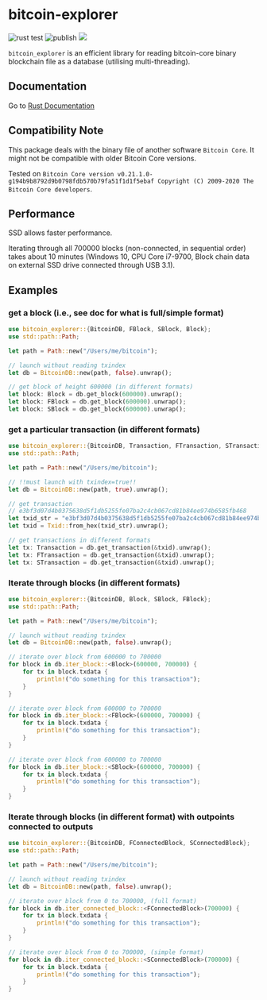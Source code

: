 # bitcoin-explorer

![rust test](https://github.com/Congyuwang/Rusty-Bitcoin-Explorer/actions/workflows/rust.yml/badge.svg)
![publish](https://github.com/Congyuwang/Rusty-Bitcoin-Explorer/actions/workflows/publish.yml/badge.svg)
[![](https://tokei.rs/b1/github/Congyuwang/Rusty-Bitcoin-Explorer)](https://github.com/Congyuwang/Rusty-Bitcoin-Explorer)

`bitcoin_explorer` is an efficient library for reading
bitcoin-core binary blockchain file as a database (utilising multi-threading).

## Documentation

Go to [Rust Documentation](https://docs.rs/bitcoin-explorer/)

## Compatibility Note

This package deals with the binary file of another software `Bitcoin Core`.
It might not be compatible with older Bitcoin Core versions.

Tested on
`Bitcoin Core version v0.21.1.0-g194b9b8792d9b0798fdb570b79fa51f1d1f5ebaf
Copyright (C) 2009-2020 The Bitcoin Core developers`.

## Performance

SSD allows faster performance.

Iterating through all 700000 blocks (non-connected, in sequential order) takes about 10 minutes
(Windows 10, CPU Core i7-9700, Block chain data on external SSD drive connected through USB 3.1).

## Examples

### get a block (i.e., see doc for what is full/simple format)
```rust
use bitcoin_explorer::{BitcoinDB, FBlock, SBlock, Block};
use std::path::Path;

let path = Path::new("/Users/me/bitcoin");

// launch without reading txindex
let db = BitcoinDB::new(path, false).unwrap();

// get block of height 600000 (in different formats)
let block: Block = db.get_block(600000).unwrap();
let block: FBlock = db.get_block(600000).unwrap();
let block: SBlock = db.get_block(600000).unwrap();
```

### get a particular transaction (in different formats)

```rust
use bitcoin_explorer::{BitcoinDB, Transaction, FTransaction, STransaction, Txid, FromHex};
use std::path::Path;

let path = Path::new("/Users/me/bitcoin");

// !!must launch with txindex=true!!
let db = BitcoinDB::new(path, true).unwrap();

// get transaction
// e3bf3d07d4b0375638d5f1db5255fe07ba2c4cb067cd81b84ee974b6585fb468
let txid_str = "e3bf3d07d4b0375638d5f1db5255fe07ba2c4cb067cd81b84ee974b6585fb468";
let txid = Txid::from_hex(txid_str).unwrap();

// get transactions in different formats
let tx: Transaction = db.get_transaction(&txid).unwrap();
let tx: FTransaction = db.get_transaction(&txid).unwrap();
let tx: STransaction = db.get_transaction(&txid).unwrap();
```

### Iterate through blocks (in different formats)
```rust
use bitcoin_explorer::{BitcoinDB, Block, SBlock, FBlock};
use std::path::Path;

let path = Path::new("/Users/me/bitcoin");

// launch without reading txindex
let db = BitcoinDB::new(path, false).unwrap();

// iterate over block from 600000 to 700000
for block in db.iter_block::<Block>(600000, 700000) {
    for tx in block.txdata {
        println!("do something for this transaction");
    }
}

// iterate over block from 600000 to 700000
for block in db.iter_block::<FBlock>(600000, 700000) {
    for tx in block.txdata {
        println!("do something for this transaction");
    }
}

// iterate over block from 600000 to 700000
for block in db.iter_block::<SBlock>(600000, 700000) {
    for tx in block.txdata {
        println!("do something for this transaction");
    }
}
```

### Iterate through blocks (in different format) with outpoints connected to outputs
```rust
use bitcoin_explorer::{BitcoinDB, FConnectedBlock, SConnectedBlock};
use std::path::Path;

let path = Path::new("/Users/me/bitcoin");

// launch without reading txindex
let db = BitcoinDB::new(path, false).unwrap();

// iterate over block from 0 to 700000, (full format)
for block in db.iter_connected_block::<FConnectedBlock>(700000) {
    for tx in block.txdata {
        println!("do something for this transaction");
    }
}

// iterate over block from 0 to 700000, (simple format)
for block in db.iter_connected_block::<SConnectedBlock>(700000) {
    for tx in block.txdata {
        println!("do something for this transaction");
    }
}
```
